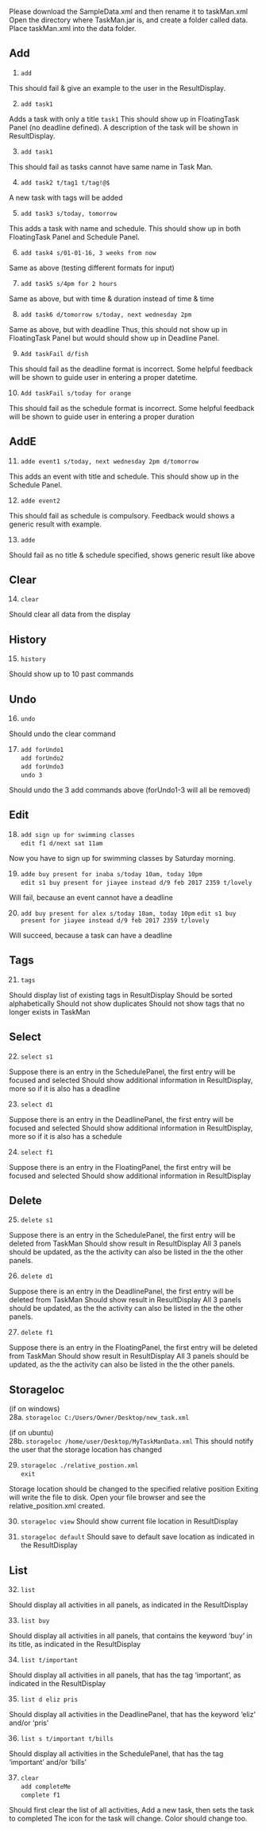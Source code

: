 Please download the SampleData.xml and then rename it to taskMan.xml
Open the directory where TaskMan.jar is, and create a folder called data.
Place taskMan.xml into the data folder.




## Add


1. `add`


This should fail & give an example to the user in the ResultDisplay.


2. `add task1`


Adds a task with only a title `task1`
This should show up in FloatingTask Panel (no deadline defined).
A description of the task will be shown in ResultDisplay.


3. `add task1`


This should fail as tasks cannot have same name in Task Man.


4. `add task2 t/tag1 t/tag!@$`


A new task with tags will be added


5. `add task3 s/today, tomorrow`


This adds a task with name and schedule.
This should show up in both FloatingTask Panel and Schedule Panel.


6. `add task4 s/01-01-16, 3 weeks from now`


Same as above (testing different formats for input)


7. `add task5 s/4pm for 2 hours`


Same as above, but with time & duration instead of time & time


8. `add task6 d/tomorrow s/today, next wednesday 2pm`


Same as above, but with deadline
Thus, this should not show up in FloatingTask Panel but would should show up in Deadline Panel.


9. `Add taskFail d/fish`


This should fail as the deadline format is incorrect.
Some helpful feedback will be shown to guide user in entering a proper datetime.


10. `Add taskFail s/today for orange`


This should fail as the schedule format is incorrect.
Some helpful feedback will be shown to guide user in entering a proper duration


## AddE


11. `adde event1 s/today, next wednesday 2pm d/tomorrow`


This adds an event with title and schedule.
This should show up in the Schedule Panel.


12. `adde event2`


This should fail as schedule is compulsory.
Feedback would shows a generic result with example.


13. `adde`


Should fail as no title & schedule specified, shows generic result like above


## Clear


14. `clear`


Should clear all data from the display


## History


15. `history`


Should show up to 10 past commands


## Undo


16. `undo`


Should undo the clear command


17. `add forUndo1`<br>
`add forUndo2`<br>
`add forUndo3`<br>
`undo 3`


Should undo the 3 add commands above (forUndo1-3 will all be removed)


## Edit


18. `add sign up for swimming classes`<br>
`edit f1 d/next sat 11am`


Now you have to sign up for swimming classes by Saturday morning.


19. `adde buy present for inaba s/today 10am, today 10pm`<br>
`edit s1 buy present for jiayee instead d/9 feb 2017 2359 t/lovely`


Will fail, because an event cannot have a deadline


20. `add buy present for alex s/today 10am, today 10pm`
`edit s1 buy present for jiayee instead d/9 feb 2017 2359 t/lovely`


Will succeed, because a task can have a deadline




## Tags


21. `tags`


Should display list of existing tags in ResultDisplay
Should be sorted alphabetically
Should not show duplicates
Should not show tags that no longer exists in TaskMan


## Select


22. `select s1`


Suppose there is an entry in the SchedulePanel, the first entry will be focused and selected
Should show additional information in ResultDisplay, more so if it is also has a deadline


23. `select d1`


Suppose there is an entry in the DeadlinePanel, the first entry will be focused and selected
Should show additional information in ResultDisplay, more so if it is also has a schedule


24. `select f1`


Suppose there is an entry in the FloatingPanel, the first entry will be focused and selected
Should show additional information in ResultDisplay


## Delete


25. `delete s1`


Suppose there is an entry in the SchedulePanel, the first entry will be deleted from TaskMan
Should show result in ResultDisplay
All 3 panels should be updated, as the the activity can also be listed in the the other panels.


26. `delete d1`


Suppose there is an entry in the DeadlinePanel, the first entry will be deleted from TaskMan
Should show result in ResultDisplay
All 3 panels should be updated, as the the activity can also be listed in the the other panels.


27. `delete f1`


Suppose there is an entry in the FloatingPanel, the first entry will be deleted from TaskMan
Should show result in ResultDisplay
All 3 panels should be updated, as the the activity can also be listed in the the other panels.


## Storageloc


(if on windows)<br>
28a. `storageloc C:/Users/Owner/Desktop/new_task.xml`


(if on ubuntu)<br>
28b. `storageloc /home/user/Desktop/MyTaskManData.xml`
This should notify the user that the storage location has changed


29. `storageloc ./relative_postion.xml`<br>
`exit`


Storage location should be changed to the specified relative position
Exiting will write the file to disk. Open your file browser and see the relative_position.xml created.


30. `storageloc view`
Should show current file location in ResultDisplay


31. `storageloc default`
Should save to default save location as indicated in the ResultDisplay




## List


32. `list`


Should display all activities in all panels, as indicated in the ResultDisplay


33. `list buy`


Should display all activities in all panels, that contains the keyword ‘buy’ in its title, as indicated in the ResultDisplay


34. `list t/important`


Should display all activities in all panels, that has the tag ‘important’, as indicated in the ResultDisplay


35. `list d eliz pris`


Should display all activities in the DeadlinePanel, that has the keyword ‘eliz’ and/or ‘pris’


36. `list s t/important t/bills`


Should display all activities in the SchedulePanel, that has the tag ‘important’ and/or ‘bills’


37. `clear`<br>
`add completeMe`<br>
`complete f1`


Should first clear the list of all activities,
Add a new task, then sets the task to completed
The icon for the task will change. Color should change too.